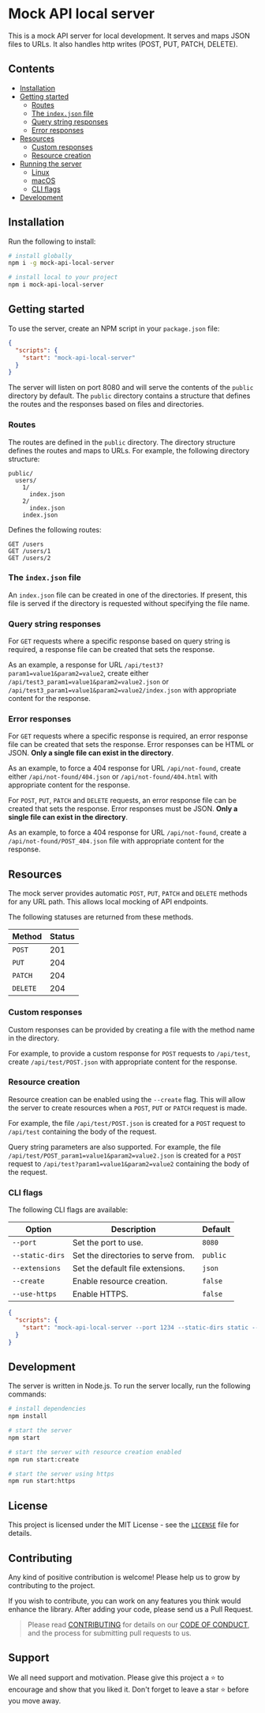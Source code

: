# Mock API local server

This is a mock API server for local development. It serves and maps JSON files to URLs. It also handles http writes (POST, PUT, PATCH, DELETE).

## Contents

- [Installation](#installation)
- [Getting started](#getting-started)
  - [Routes](#routes)
  - [The `index.json` file](#the-indexjson-file)
  - [Query string responses](#query-string-responses)
  - [Error responses](#error-responses)
- [Resources](#resources)
  - [Custom responses](#custom-responses)
  - [Resource creation](#resource-creation)
- [Running the server](#running-the-server)
  - [Linux](#linux)
  - [macOS](#macos)
  - [CLI flags](#cli-flags)
- [Development](#development)

## Installation

Run the following to install:

```bash
# install globally
npm i -g mock-api-local-server

# install local to your project
npm i mock-api-local-server
```

## Getting started

To use the server, create an NPM script in your `package.json` file:

```json
{
  "scripts": {
    "start": "mock-api-local-server"
  }
}
```

The server will listen on port 8080 and will serve the contents of the `public` directory by default.
The `public` directory contains a structure that defines the routes and the responses based on files and directories.

### Routes

The routes are defined in the `public` directory. The directory structure defines the routes and maps to URLs. For example, the following directory structure:

```
public/
  users/
    1/
      index.json
    2/
      index.json
    index.json
```

Defines the following routes:

```
GET /users
GET /users/1
GET /users/2
```

### The `index.json` file

An `index.json` file can be created in one of the directories. If present, this file is served if the directory is requested without specifying the file name.

### Query string responses

For `GET` requests where a specific response based on query string is required, a response file can be created that sets the response.

As an example, a response for URL `/api/test3?param1=value1&param2=value2`, create either `/api/test3_param1=value1&param2=value2.json` or `/api/test3_param1=value1&param2=value2/index.json` with appropriate content for the response.

### Error responses

For `GET` requests where a specific response is required, an error response file can be created that sets the response.
Error responses can be HTML or JSON. **Only a single file can exist in the directory**.

As an example, to force a 404 response for URL `/api/not-found`, create either `/api/not-found/404.json` or `/api/not-found/404.html` with appropriate content for the response.

For `POST`, `PUT`, `PATCH` and `DELETE` requests, an error response file can be created that sets the response.
Error responses must be JSON. **Only a single file can exist in the directory**.

As an example, to force a 404 response for URL `/api/not-found`, create a `/api/not-found/POST_404.json` file with appropriate content for the response.

## Resources

The mock server provides automatic `POST`, `PUT`, `PATCH` and `DELETE` methods for any URL path. This allows local mocking of API endpoints.

The following statuses are returned from these methods.

| Method   | Status |
|----------|--------|
| `POST`   | 201    |
| `PUT`    | 204    |
| `PATCH`  | 204    |
| `DELETE` | 204    |

### Custom responses

Custom responses can be provided by creating a file with the method name in the directory.

For example, to provide a custom response for `POST` requests to `/api/test`, create `/api/test/POST.json` with appropriate content for the response.

### Resource creation

Resource creation can be enabled using the `--create` flag. This will allow the server to create resources when a `POST`, `PUT` or `PATCH` request is made.

For example, the file `/api/test/POST.json` is created for a `POST` request to `/api/test` containing the body of the request.

Query string parameters are also supported. For example, the file `/api/test/POST_param1=value1&param2=value2.json` is created for a `POST` request to `/api/test?param1=value1&param2=value2` containing the body of the request.

### CLI flags

The following CLI flags are available:

| Option          | Description                        | Default  |
|-----------------|------------------------------------|----------|
| `--port`        | Set the port to use.               | `8080`   |
| `--static-dirs` | Set the directories to serve from. | `public` |
| `--extensions`  | Set the default file extensions.   | `json`   |
| `--create`      | Enable resource creation.          | `false`  |
| `--use-https`   | Enable HTTPS.                      | `false`  |

```json
{
  "scripts": {
    "start": "mock-api-local-server --port 1234 --static-dirs static --create --use-https"
  }
}
```

## Development

The server is written in Node.js. To run the server locally, run the following commands:

```bash
# install dependencies
npm install

# start the server
npm start

# start the server with resource creation enabled
npm run start:create

# start the server using https
npm run start:https
```

## License

This project is licensed under the MIT License - see the [`LICENSE`](LICENSE) file for details.

## Contributing

Any kind of positive contribution is welcome! Please help us to grow by contributing to the project.

If you wish to contribute, you can work on any features you think would enhance the library. After adding your code, please send us a Pull Request.

> Please read [CONTRIBUTING](CONTRIBUTING.md) for details on our [CODE OF CONDUCT](CODE_OF_CONDUCT.md), and the process for submitting pull requests to us.

## Support

We all need support and motivation. Please give this project a ⭐️ to encourage and show that you liked it. Don't forget to leave a star ⭐️ before you move away.
